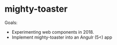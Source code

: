 # mighty-toaster

Goals: 
- Experimenting web components in 2018.
- Implement mighty-toaster into an Angulr (5<) app

